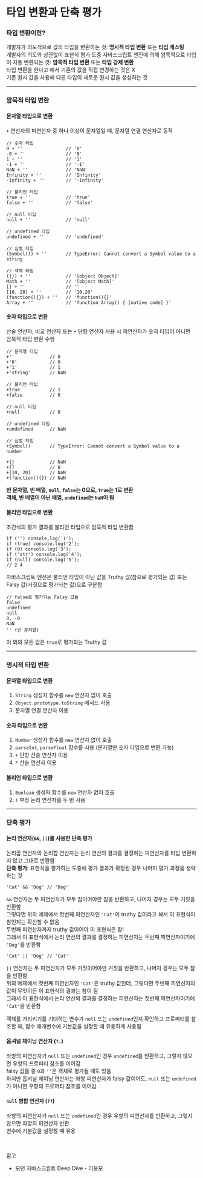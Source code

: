 # 타입 변환과 단축 평가

### 타입 변환이란?

개발자가 의도적으로 값의 타입을 변환하는 것: **명시적 타입 변환** 또는 **타입 캐스팅**  
개발자의 의도와 상관없이 표현식 평가 도중 자바스크립트 엔진에 의해 암묵적으로 타입이 자동 변환되는 것: **암묵적 타입 변환** 또는 **타입 강제 변환**  
타입 변환을 한다고 해서 기존의 값을 직접 변경하는 것은 X  
기존 원시 값을 사용해 다른 타입의 새로운 원시 값을 생성하는 것

---

### 암묵적 타입 변환

#### 문자열 타입으로 변환

`+` 연산자의 피연산자 중 하나 이상이 문자열일 때, 문자열 연결 연산자로 동작

```
// 숫자 타입
0 + ''                // '0'
-0 + ''               // '0'
1 + ''                // '1'
-1 + ''               // '-1'
NaN + ''              // 'NaN'
Infinity + ''         // 'Infinity'
-Infinity + ''        // '-Infinity'

// 불리언 타입
true + ''             // 'true'
false + ''            // 'false'

// null 타입
null + ''             // 'null'

// undefined 타입
undefined + ''        // 'undefined'

// 심벌 타입
(Symbol()) + ''       // TypeError: Cannot convert a Symbol value to a string

// 객체 타입
({}) + ''             // '[object Object]'
Math + ''             // '[object Math]'
[] + ''               // ''
[10, 20] + ''         // '10,20'
(function(){}) + ''   // 'function(){}'
Array + ''            // 'function Array() { [native code] }'
```

#### 숫자 타입으로 변환

산술 연산자, 비교 연산자 또는 `+` 단항 연산자 사용 시 피연산자가 숫자 타입이 아니면 암묵적 타입 변환 수행

```
// 문자열 타입
+''             // 0
+'0'            // 0
+'1'            // 1
+'string'       // NaN

// 불리언 타입
+true           // 1
+false          // 0

// null 타입
+null           // 0

// undefined 타입
+undefined      // NaN

// 심벌 타입
+Symbol()       // TypeError: Cannot convert a Symbol value to a number

+{}             // NaN
+[]             // 0
+[10, 20]       // NaN
+(function(){}) // NaN
```

**빈 문자열, 빈 배열, `null`, `false`는 0으로, `true`는 1로 변환**  
**객체, 빈 배열이 아닌 배열, `undefined`는 `NaN`이 됨**

#### 불리언 타입으로 변환

조건식의 평가 결과를 불리언 타입으로 암묵적 타입 변환함

```
if ('') console.log('1');
if (true) console.log('2');
if (0) console.log('3');
if ('str') console.log('4');
if (null) console.log('5');
// 2 4
```

자바스크립트 엔진은 불리언 타입이 아닌 값을 Truthy 값(참으로 평가되는 값) 또는 Falsy 값(거짓으로 평가되는 값)으로 구분함

```
// false로 평가되는 Falsy 값들
false
undefined
null
0, -0
NaN
'' (빈 문자열)
```

이 외의 모든 값은 `true`로 평가되는 Truthy 값

---

### 명시적 타입 변환

#### 문자열 타입으로 변환

1. `String` 생성자 함수를 `new` 연산자 없이 호출
2. `Object.prototype.toString` 메서드 사용
3. 문자열 연결 연산자 이용

#### 숫자 타입으로 변환

1. `Number` 생성자 함수를 `new` 연산자 없이 호출
2. `parseInt`, `parseFloat` 함수를 사용 (문자열만 숫자 타입으로 변환 가능)
3. `+` 단항 산술 연산자 이용
4. `*` 산술 연산자 이용

#### 불리언 타입으로 변환

1. `Boolean` 생성자 함수를 `new` 연산자 없이 호출
2. `!` 부정 논리 연산자를 두 번 사용

---

### 단축 평가

#### 논리 연산자(`&&`, `||`)를 사용한 단축 평가

논리곱 연산자와 논리합 연산자는 논리 연산의 결과를 결정하는 피연산자를 타입 변환하지 않고 그대로 반환함  
**단축 평가**: 표현식을 평가하는 도중에 평가 결과가 확정된 경우 나머지 평가 과정을 생략하는 것

```
'Cat' && 'Dog' // 'Dog'
```

`&&` 연산자는 두 피연산자가 모두 참이어야만 참을 반환하고, 나머지 경우는 모두 거짓을 반환함  
그렇다면 위의 예제에서 첫번째 피연산자인 `'Cat'`이 truthy 값이라고 해서 이 표현식이 참인지는 확신할 수 없음  
두번째 피연산자까지 truthy 값이어야 이 표현식은 참!  
그래서 이 표현식에서 논리 연산의 결과를 결정하는 피연산자는 두번째 피연산자이기에 `'Dog'`를 반환함

```
'Cat' || 'Dog' // 'Cat'
```

`||` 연산자는 두 피연산자가 모두 거짓이어야만 거짓을 반환하고, 나머지 경우는 모두 참을 반환함  
위의 예제에서 첫번째 피연산자인 `'Cat'`은 truthy 값인데, 그렇다면 두번째 피연산자의 값이 무엇이든 이 표현식의 결과는 참이 됨  
그래서 이 표현식에서 논리 연산의 결과를 결정하는 피연산자는 첫번째 피연산자이기에 `'Cat'`을 반환함

객체를 가리키기를 기대하는 변수가 `null` 또는 `undefined`인지 확인하고 프로퍼티를 참조할 때, 함수 매개변수에 기본값을 설정할 때 유용하게 사용됨

#### 옵셔널 체이닝 연산자 (`?.`)

좌항의 피연산자가 `null` 또는 `undefined`인 경우 `undefined`를 반환하고, 그렇지 않으면 우항의 프로퍼티 참조를 이어감  
falsy 값들 중 `0`과 `''`은 객체로 평가될 때도 있음  
하지만 옵셔널 체이닝 연산자는 좌항 피연산자가 falsy 값이어도, `null` 또는 `undefined`가 아니면 우항의 프로퍼티 참조를 이어감

#### `null` 병합 연산자 (`??`)

좌항의 피연산자가 `null` 또는 `undefined`인 경우 우항의 피연산자를 반환하고, 그렇지 않으면 좌항의 피연산자 반환  
변수에 기본값을 설정할 때 유용

<br>

참고

- 모던 자바스크립트 Deep Dive - 이웅모
